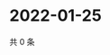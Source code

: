 # 2022-01-25

共 0 条

<!-- BEGIN WEIBO -->
<!-- 最后更新时间 Tue Jan 25 2022 13:00:47 GMT+0800 (China Standard Time) -->

<!-- END WEIBO -->
